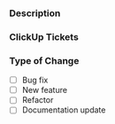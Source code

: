 ### Description

<!-- Provide a brief description of the changes proposed in the pull request. -->

### ClickUp Tickets

<!-- Provide a link to the ClickUp ticket(s) that this PR addresses -->

### Type of Change

- [ ] Bug fix
- [ ] New feature
- [ ] Refactor
- [ ] Documentation update
